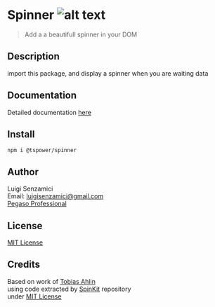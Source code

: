 # Spinner        ![alt text](https://ppbusinessproject.visualstudio.com/TSPowerOne/_apis/build/status/TsPowerOne.Spinner?branchName=master)


> Add a a beautifull spinner in your DOM

## Description      
import this package, and display a spinner when you are waiting data

## Documentation
Detailed documentation [here](https://tspowerone.github.io/Spinner/)        


## Install
`npm i @tspower/spinner`


## Author
Luigi Senzamici   
Email: luigisenzamici@gmail.com   
[Pegaso Professional](https://pegasoprofessional.com)   

## License
[MIT License](http://opensource.org/licenses/MIT)

## Credits      
Based on work of [Tobias Ahlin](https://github.com/tobiasahlin)     
using code extracted by [SpinKit](https://github.com/tobiasahlin/SpinKit) repository        
under [MIT License](http://opensource.org/licenses/MIT)
